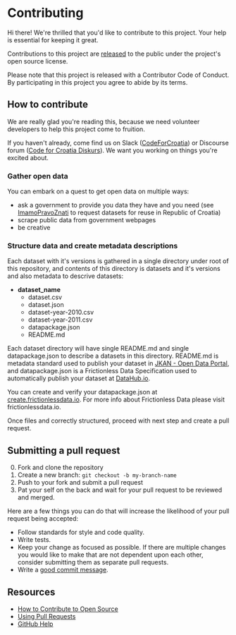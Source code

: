 # Contributing

Hi there! We're thrilled that you'd like to contribute to this project. Your help is essential for keeping it great.

Contributions to this project are [released](https://help.github.com/articles/github-terms-of-service/#6-contributions-under-repository-license) to the public under the project's open source license.

Please note that this project is released with a Contributor Code of Conduct. By participating in this project you agree to abide by its terms.

## How to contribute

We are really glad you're reading this, because we need volunteer developers to help this project come to fruition.

If you haven't already, come find us on Slack ([CodeForCroatia](https://codeforcroatia.slack.com)) or Discourse forum ([Code for Croatia Diskurs](https://diskurs.codeforcroatia.org)). We want you working on things you're excited about.

### Gather open data

You can embark on a quest to get open data on multiple ways:
- ask a government to provide you data they have and you need (see [ImamoPravoZnati](https://imamopravoznati.org) to request datasets for reuse in Republic of Croatia)
- scrape public data from government webpages
- be creative

### Structure data and create metadata descriptions

Each dataset with it's versions is gathered in a single directory under root of this repository, and contents of this directory is datasets and it's versions and also metadata to descrive datasets:
- **dataset_name**
  - dataset.csv
  - dataset.json
  - dataset-year-2010.csv
  - dataset-year-2011.csv
  - datapackage.json
  - README.md

Each dataset directory will have single README.md and single datapackage.json to describe a datasets in this directory. README.md is metadata standard used to publish your dataset in [JKAN - Open Data Portal](https://data.codeforcroatia.org/), and datapackage.json is a Frictionless Data Specification used to automatically publish your dataset at [DataHub.io](https://datahub.io/).

You can create and verify your datapackage.json at [create.frictionlessdata.io](https://create.frictionlessdata.io). For more info about Frictionless Data please visit frictionlessdata.io.

Once files and correctly structured, proceed with next step and create a pull request.

## Submitting a pull request

0. Fork and clone the repository
0. Create a new branch: `git checkout -b my-branch-name`
0. Push to your fork and submit a pull request
0. Pat your self on the back and wait for your pull request to be reviewed and merged.

Here are a few things you can do that will increase the likelihood of your pull request being accepted:

- Follow standards for style and code quality.
- Write tests.
- Keep your change as focused as possible. If there are multiple changes you would like to make that are not dependent upon each other, consider submitting them as separate pull requests.
- Write a [good commit message](http://tbaggery.com/2008/04/19/a-note-about-git-commit-messages.html).

## Resources

- [How to Contribute to Open Source](https://opensource.guide/how-to-contribute/)
- [Using Pull Requests](https://help.github.com/articles/about-pull-requests/)
- [GitHub Help](https://help.github.com)
